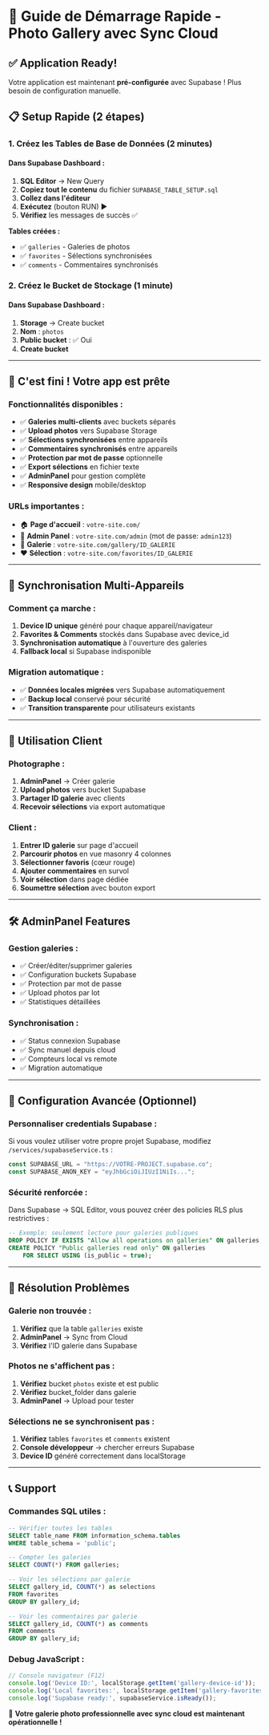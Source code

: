 # 🚀 Guide de Démarrage Rapide - Photo Gallery avec Sync Cloud

## ✅ **Application Ready!**
Votre application est maintenant **pré-configurée** avec Supabase ! Plus besoin de configuration manuelle.

## 📋 **Setup Rapide (2 étapes)**

### **1. Créez les Tables de Base de Données (2 minutes)**

#### Dans Supabase Dashboard :
1. **SQL Editor** → New Query
2. **Copiez tout le contenu** du fichier `SUPABASE_TABLE_SETUP.sql`
3. **Collez dans l'éditeur**
4. **Exécutez** (bouton RUN) ▶️
5. **Vérifiez** les messages de succès ✅

**Tables créées :**
- ✅ `galleries` - Galeries de photos
- ✅ `favorites` - Sélections synchronisées 
- ✅ `comments` - Commentaires synchronisés

### **2. Créez le Bucket de Stockage (1 minute)**

#### Dans Supabase Dashboard :
1. **Storage** → Create bucket
2. **Nom** : `photos`
3. **Public bucket** : ✅ Oui
4. **Create bucket** 

---

## 🎉 **C'est fini ! Votre app est prête**

### **Fonctionnalités disponibles :**
- ✅ **Galeries multi-clients** avec buckets séparés
- ✅ **Upload photos** vers Supabase Storage
- ✅ **Sélections synchronisées** entre appareils
- ✅ **Commentaires synchronisés** entre appareils
- ✅ **Protection par mot de passe** optionnelle
- ✅ **Export sélections** en fichier texte
- ✅ **AdminPanel** pour gestion complète
- ✅ **Responsive design** mobile/desktop

### **URLs importantes :**
- 🏠 **Page d'accueil** : `votre-site.com/`
- 👑 **Admin Panel** : `votre-site.com/admin` (mot de passe: `admin123`)
- 📸 **Galerie** : `votre-site.com/gallery/ID_GALERIE`
- ❤️ **Sélection** : `votre-site.com/favorites/ID_GALERIE`

---

## 🔄 **Synchronisation Multi-Appareils**

### **Comment ça marche :**
1. **Device ID unique** généré pour chaque appareil/navigateur
2. **Favorites & Comments** stockés dans Supabase avec device_id
3. **Synchronisation automatique** à l'ouverture des galeries
4. **Fallback local** si Supabase indisponible

### **Migration automatique :**
- ✅ **Données locales migrées** vers Supabase automatiquement
- ✅ **Backup local** conservé pour sécurité
- ✅ **Transition transparente** pour utilisateurs existants

---

## 📱 **Utilisation Client**

### **Photographe :**
1. **AdminPanel** → Créer galerie
2. **Upload photos** vers bucket Supabase
3. **Partager ID galerie** avec clients
4. **Recevoir sélections** via export automatique

### **Client :**
1. **Entrer ID galerie** sur page d'accueil
2. **Parcourir photos** en vue masonry 4 colonnes
3. **Sélectionner favoris** (cœur rouge)
4. **Ajouter commentaires** en survol
5. **Voir sélection** dans page dédiée
6. **Soumettre sélection** avec bouton export

---

## 🛠️ **AdminPanel Features**

### **Gestion galeries :**
- ✅ Créer/éditer/supprimer galeries
- ✅ Configuration buckets Supabase
- ✅ Protection par mot de passe
- ✅ Upload photos par lot
- ✅ Statistiques détaillées

### **Synchronisation :**
- ✅ Status connexion Supabase
- ✅ Sync manuel depuis cloud
- ✅ Compteurs local vs remote
- ✅ Migration automatique

---

## 🔧 **Configuration Avancée (Optionnel)**

### **Personnaliser credentials Supabase :**
Si vous voulez utiliser votre propre projet Supabase, modifiez `/services/supabaseService.ts` :

```typescript
const SUPABASE_URL = "https://VOTRE-PROJECT.supabase.co";
const SUPABASE_ANON_KEY = "eyJhbGciOiJIUzI1NiIs...";
```

### **Sécurité renforcée :**
Dans Supabase → SQL Editor, vous pouvez créer des policies RLS plus restrictives :

```sql
-- Exemple: seulement lecture pour galeries publiques
DROP POLICY IF EXISTS "Allow all operations on galleries" ON galleries;
CREATE POLICY "Public galleries read only" ON galleries
    FOR SELECT USING (is_public = true);
```

---

## 🚨 **Résolution Problèmes**

### **Galerie non trouvée :**
1. **Vérifiez** que la table `galleries` existe
2. **AdminPanel** → Sync from Cloud
3. **Vérifiez** l'ID galerie dans Supabase

### **Photos ne s'affichent pas :**
1. **Vérifiez** bucket `photos` existe et est public
2. **Vérifiez** bucket_folder dans galerie
3. **AdminPanel** → Upload pour tester

### **Sélections ne se synchronisent pas :**
1. **Vérifiez** tables `favorites` et `comments` existent
2. **Console développeur** → chercher erreurs Supabase
3. **Device ID** généré correctement dans localStorage

---

## 📞 **Support**

### **Commandes SQL utiles :**
```sql
-- Vérifier toutes les tables
SELECT table_name FROM information_schema.tables 
WHERE table_schema = 'public';

-- Compter les galeries
SELECT COUNT(*) FROM galleries;

-- Voir les sélections par galerie
SELECT gallery_id, COUNT(*) as selections 
FROM favorites 
GROUP BY gallery_id;

-- Voir les commentaires par galerie  
SELECT gallery_id, COUNT(*) as comments
FROM comments
GROUP BY gallery_id;
```

### **Debug JavaScript :**
```javascript
// Console navigateur (F12)
console.log('Device ID:', localStorage.getItem('gallery-device-id'));
console.log('Local favorites:', localStorage.getItem('gallery-favorites'));
console.log('Supabase ready:', supabaseService.isReady());
```

🎉 **Votre galerie photo professionnelle avec sync cloud est maintenant opérationnelle !**